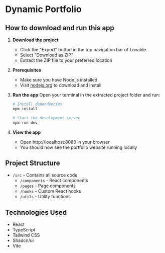 # Dynamic Portfolio

## How to download and run this app

1. **Download the project**
   - Click the "Export" button in the top navigation bar of Lovable
   - Select "Download as ZIP"
   - Extract the ZIP file to your preferred location

2. **Prerequisites**
   - Make sure you have Node.js installed
   - Visit [nodejs.org](https://nodejs.org) to download and install

3. **Run the app**
   Open your terminal in the extracted project folder and run:
   ```sh
   # Install dependencies
   npm install

   # Start the development server
   npm run dev
   ```

4. **View the app**
   - Open http://localhost:8080 in your browser
   - You should now see the portfolio website running locally

## Project Structure
- `/src` - Contains all source code
  - `/components` - React components
  - `/pages` - Page components
  - `/hooks` - Custom React hooks
  - `/utils` - Utility functions

## Technologies Used
- React
- TypeScript
- Tailwind CSS
- Shadcn/ui
- Vite